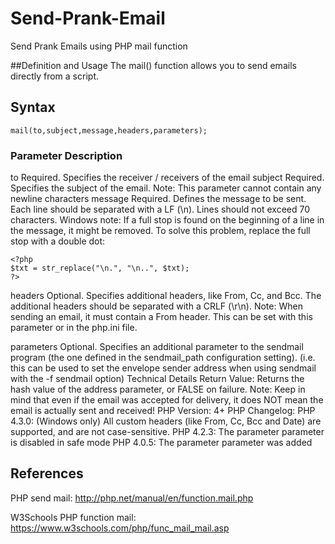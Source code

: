 # Send-Prank-Email
Send Prank Emails using PHP mail function 

##Definition and Usage
The mail() function allows you to send emails directly from a script.

## Syntax
```
mail(to,subject,message,headers,parameters);
```
### Parameter	Description
to	Required. Specifies the receiver / receivers of the email
subject	Required. Specifies the subject of the email. Note: This parameter cannot contain any newline characters
message	Required. Defines the message to be sent. Each line should be separated with a LF (\n). Lines should not exceed 70 characters.
Windows note: If a full stop is found on the beginning of a line in the message, it might be removed. To solve this problem, replace the full stop with a double dot:
```
<?php
$txt = str_replace("\n.", "\n..", $txt);
?>
```
headers	Optional. Specifies additional headers, like From, Cc, and Bcc. The additional headers should be separated with a CRLF (\r\n).
Note: When sending an email, it must contain a From header. This can be set with this parameter or in the php.ini file.

parameters	Optional. Specifies an additional parameter to the sendmail program (the one defined in the sendmail_path configuration setting). (i.e. this can be used to set the envelope sender address when using sendmail with the -f sendmail option)
Technical Details
Return Value:	Returns the hash value of the address parameter, or FALSE on failure. Note: Keep in mind that even if the email was accepted for delivery, it does NOT mean the email is actually sent and received!
PHP Version:	4+
PHP Changelog:	PHP 4.3.0: (Windows only) All custom headers (like From, Cc, Bcc and Date) are supported, and are not case-sensitive.
PHP 4.2.3: The parameter parameter is disabled in safe mode
PHP 4.0.5: The parameter parameter was added

## References 
PHP send mail: http://php.net/manual/en/function.mail.php

W3Schools PHP function mail: https://www.w3schools.com/php/func_mail_mail.asp
